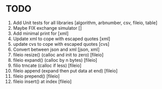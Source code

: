 # TODO

1) Add Unit tests for all libraries				[algorithm, arbnumber, csv, fileio, table]
2) Maybe FIX exchange simulator					[]
3) Add minimal print for						[xml]
4) Update xml to cope with escaped quotes		[xml]
5) update cvs to cope with escaped quotes		[cvs]
5) Convert between json and xml					[json, xml]
6) fileio resize() (calloc and init to zero)	[fileio]
7) fileio expand() (calloc by n bytes)			[fileio]
8) filio trncate (calloc if less)				[fileio]
9) fileio append (expand then put data at end)	[fileio]
10) fileio prepend()							[fileio]
11) fileio insert() at index					[fileio]


